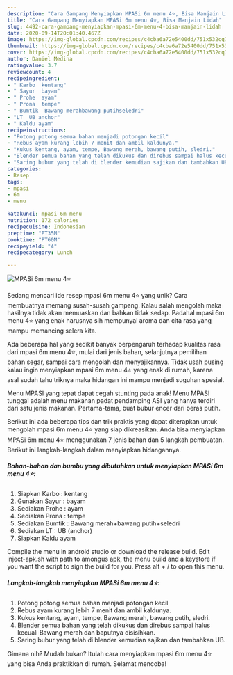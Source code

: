 ```yaml
---
description: "Cara Gampang Menyiapkan MPASi 6m menu 4⭐, Bisa Manjain Lidah"
title: "Cara Gampang Menyiapkan MPASi 6m menu 4⭐, Bisa Manjain Lidah"
slug: 4492-cara-gampang-menyiapkan-mpasi-6m-menu-4-bisa-manjain-lidah
date: 2020-09-14T20:01:40.467Z
image: https://img-global.cpcdn.com/recipes/c4cba6a72e5400dd/751x532cq70/mpasi-6m-menu-4⭐-foto-resep-utama.jpg
thumbnail: https://img-global.cpcdn.com/recipes/c4cba6a72e5400dd/751x532cq70/mpasi-6m-menu-4⭐-foto-resep-utama.jpg
cover: https://img-global.cpcdn.com/recipes/c4cba6a72e5400dd/751x532cq70/mpasi-6m-menu-4⭐-foto-resep-utama.jpg
author: Daniel Medina
ratingvalue: 3.7
reviewcount: 4
recipeingredient:
- " Karbo  kentang"
- " Sayur  bayam"
- " Prohe  ayam"
- " Prona  tempe"
- " Bumtik  Bawang merahbawang putihseledri"
- "LT  UB anchor"
- " Kaldu ayam"
recipeinstructions:
- "Potong potong semua bahan menjadi potongan kecil"
- "Rebus ayam kurang lebih 7 menit dan ambil kaldunya."
- "Kukus kentang, ayam, tempe, Bawang merah, bawang putih, sledri."
- "Blender semua bahan yang telah dikukus dan direbus sampai halus kecuali Bawang merah dan baputnya disisihkan."
- "Saring bubur yang telah di blender kemudian sajikan dan tambahkan UB."
categories:
- Resep
tags:
- mpasi
- 6m
- menu

katakunci: mpasi 6m menu 
nutrition: 172 calories
recipecuisine: Indonesian
preptime: "PT35M"
cooktime: "PT60M"
recipeyield: "4"
recipecategory: Lunch

---
```



![MPASi 6m menu 4⭐](https://img-global.cpcdn.com/recipes/c4cba6a72e5400dd/751x532cq70/mpasi-6m-menu-4⭐-foto-resep-utama.jpg)

Sedang mencari ide resep mpasi 6m menu 4⭐ yang unik? Cara membuatnya memang susah-susah gampang. Kalau salah mengolah maka hasilnya tidak akan memuaskan dan bahkan tidak sedap. Padahal mpasi 6m menu 4⭐ yang enak harusnya sih mempunyai aroma dan cita rasa yang mampu memancing selera kita.

Ada beberapa hal yang sedikit banyak berpengaruh terhadap kualitas rasa dari mpasi 6m menu 4⭐, mulai dari jenis bahan, selanjutnya pemilihan bahan segar, sampai cara mengolah dan menyajikannya. Tidak usah pusing kalau ingin menyiapkan mpasi 6m menu 4⭐ yang enak di rumah, karena asal sudah tahu triknya maka hidangan ini mampu menjadi suguhan spesial.

Menu MPASI yang tepat dapat cegah stunting pada anak! Menu MPASI tunggal adalah menu makanan padat pendamping ASI yang hanya terdiri dari satu jenis makanan. Pertama-tama, buat bubur encer dari beras putih.


Berikut ini ada beberapa tips dan trik praktis yang dapat diterapkan untuk mengolah mpasi 6m menu 4⭐ yang siap dikreasikan. Anda bisa menyiapkan MPASi 6m menu 4⭐ menggunakan 7 jenis bahan dan 5 langkah pembuatan. Berikut ini langkah-langkah dalam menyiapkan hidangannya.

<!--inarticleads1-->

##### Bahan-bahan dan bumbu yang dibutuhkan untuk menyiapkan MPASi 6m menu 4⭐:

1. Siapkan  Karbo : kentang
1. Gunakan  Sayur : bayam
1. Sediakan  Prohe : ayam
1. Sediakan  Prona : tempe
1. Sediakan  Bumtik : Bawang merah+bawang putih+seledri
1. Sediakan LT : UB (anchor)
1. Siapkan  Kaldu ayam


Compile the menu in android studio or download the release build. Edit inject-apk.sh with path to amongus apk, the menu build and a keystore if you want the script to sign the build for you. Press alt + / to open this menu. 

<!--inarticleads2-->

##### Langkah-langkah menyiapkan MPASi 6m menu 4⭐:

1. Potong potong semua bahan menjadi potongan kecil
1. Rebus ayam kurang lebih 7 menit dan ambil kaldunya.
1. Kukus kentang, ayam, tempe, Bawang merah, bawang putih, sledri.
1. Blender semua bahan yang telah dikukus dan direbus sampai halus kecuali Bawang merah dan baputnya disisihkan.
1. Saring bubur yang telah di blender kemudian sajikan dan tambahkan UB.




Gimana nih? Mudah bukan? Itulah cara menyiapkan mpasi 6m menu 4⭐ yang bisa Anda praktikkan di rumah. Selamat mencoba!
